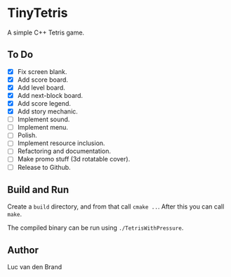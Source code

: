# TinyTetris
A simple C++ Tetris game.

## To Do
- [x] Fix screen blank.
- [x] Add score board.
- [x] Add level board.
- [x] Add next-block board.
- [x] Add score legend.
- [x] Add story mechanic.
- [ ] Implement sound.
- [ ] Implement menu.
- [ ] Polish.
- [ ] Implement resource inclusion.
- [ ] Refactoring and documentation.
- [ ] Make promo stuff (3d rotatable cover).
- [ ] Release to Github.

## Build and Run
Create a ``build`` directory, and from that call ``cmake ..``. After this you can call ``make``.

The compiled binary can be run using ``./TetrisWithPressure``.

## Author
Luc van den Brand
